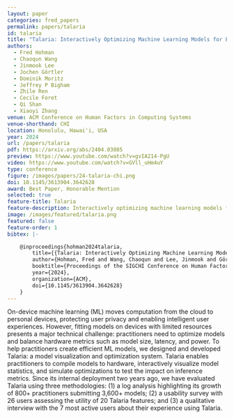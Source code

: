 ```yaml
---
layout: paper
categories: fred_papers
permalink: papers/talaria
id: talaria
title: "Talaria: Interactively Optimizing Machine Learning Models for Efficient Inference"
authors: 
  - Fred Hohman
  - Chaoqun Wang
  - Jinmook Lee
  - Jochen Görtler
  - Dominik Moritz
  - Jeffrey P Bigham
  - Zhile Ren
  - Cecile Foret
  - Qi Shan
  - Xiaoyi Zhang
venue: ACM Conference on Human Factors in Computing Systems
venue-shorthand: CHI
location: Honolulu, Hawai'i, USA
year: 2024
url: /papers/talaria
pdf: https://arxiv.org/abs/2404.03085
preview: https://www.youtube.com/watch?v=gvIA214-PgU
video: https://www.youtube.com/watch?v=GVll_uHm4uY
type: conference
figure: /images/papers/24-talaria-chi.png
doi: 10.1145/3613904.3642628
award: Best Paper, Honorable Mention
selected: true
feature-title: Talaria
feature-description: Interactively optimizing machine learning models for efficient inference
image: /images/featured/talaria.png
featured: false
feature-order: 1
bibtex: |-

    @inproceedings{hohman2024talaria,
        title={{Talaria: Interactively Optimizing Machine Learning Models for Efficient Inference}},
        author={Hohman, Fred and Wang, Chaoqun and Lee, Jinmook and Görtler, Jochen and Moritz, Dominik and Bigham, Jeffrey P and Ren, Zhile and Foret, Cecile and Shan, Qi and Zhang, Xiaoyi},
        booktitle={Proceedings of the SIGCHI Conference on Human Factors in Computing Systems},
        year={2024},
        organization={ACM},
        doi={10.1145/3613904.3642628}
    }
---
```


On-device machine learning (ML) moves computation from the cloud to personal devices, protecting user privacy and enabling intelligent user experiences.
However, fitting models on devices with limited resources presents a major technical challenge: practitioners need to optimize models and balance hardware metrics such as model size, latency, and power.
To help practitioners create efficient ML models, we designed and developed Talaria: a model visualization and optimization system.
Talaria enables practitioners to compile models to hardware, interactively visualize model statistics, and simulate optimizations to test the impact on inference metrics.
Since its internal deployment two years ago, we have evaluated Talaria using three methodologies: (1) a log analysis highlighting its growth of 800+ practitioners submitting 3,600+ models; (2) a usability survey with 26 users assessing the utility of 20 Talaria features; and (3) a qualitative interview with the 7 most active users about their experience using Talaria.
